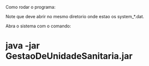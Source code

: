 Como rodar o programa:

Note que deve abrir no mesmo diretorio onde estao os system_*.dat.

Abra o sistema com o comando:
# java -jar GestaoDeUnidadeSanitaria.jar


